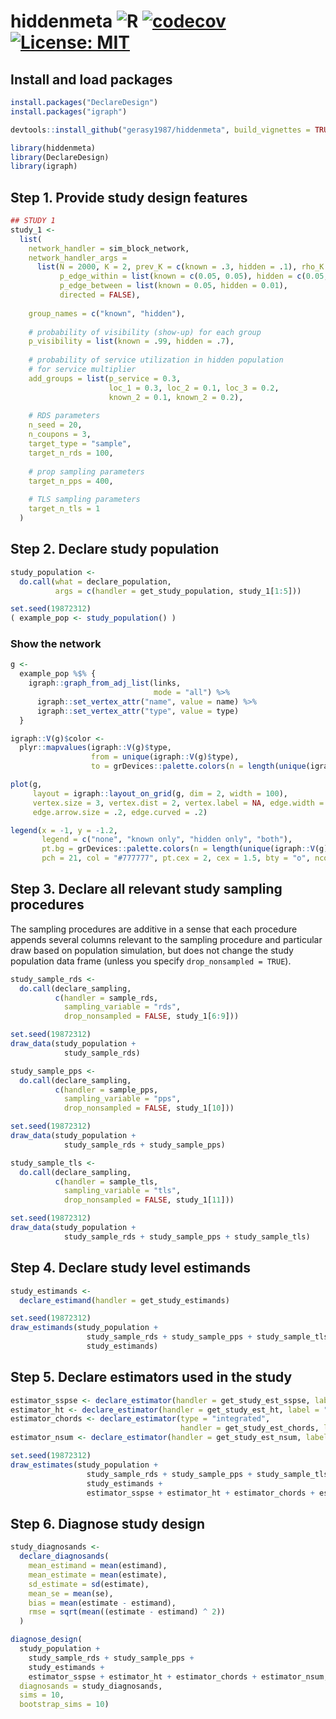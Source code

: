 
# hiddenmeta ![R](https://github.com/gerasy1987/hiddenmeta/workflows/R/badge.svg) [![codecov](https://codecov.io/gh/gerasy1987/hiddenmeta/branch/main/graph/badge.svg?token=ZG9A64Q0A1)](https://codecov.io/gh/gerasy1987/hiddenmeta) [![License: MIT](https://img.shields.io/badge/License-MIT-yellow.svg)](https://github.com/gerasy1987/hiddenmeta/blob/main/LICENSE)

## Install and load packages

``` r
install.packages("DeclareDesign")
install.packages("igraph")

devtools::install_github("gerasy1987/hiddenmeta", build_vignettes = TRUE)
```

``` r
library(hiddenmeta)
library(DeclareDesign)
library(igraph)
```

## Step 1. Provide study design features

``` r
## STUDY 1
study_1 <- 
  list(
    network_handler = sim_block_network,
    network_handler_args = 
      list(N = 2000, K = 2, prev_K = c(known = .3, hidden = .1), rho_K = .05,
           p_edge_within = list(known = c(0.05, 0.05), hidden = c(0.05, 0.9)),
           p_edge_between = list(known = 0.05, hidden = 0.01),
           directed = FALSE),
    
    group_names = c("known", "hidden"),
    
    # probability of visibility (show-up) for each group
    p_visibility = list(known = .99, hidden = .7),
    
    # probability of service utilization in hidden population
    # for service multiplier
    add_groups = list(p_service = 0.3, 
                      loc_1 = 0.3, loc_2 = 0.1, loc_3 = 0.2, 
                      known_2 = 0.1, known_2 = 0.2),
    
    # RDS parameters
    n_seed = 20,
    n_coupons = 3,
    target_type = "sample",
    target_n_rds = 100,
    
    # prop sampling parameters
    target_n_pps = 400,
    
    # TLS sampling parameters
    target_n_tls = 1
  )
```

## Step 2. Declare study population

``` r
study_population <-
  do.call(what = declare_population,
          args = c(handler = get_study_population, study_1[1:5]))

set.seed(19872312)
( example_pop <- study_population() )
```

### Show the network

``` r
g <-
  example_pop %$% {
    igraph::graph_from_adj_list(links,
                                mode = "all") %>%
      igraph::set_vertex_attr("name", value = name) %>%
      igraph::set_vertex_attr("type", value = type)
  }

igraph::V(g)$color <-
  plyr::mapvalues(igraph::V(g)$type,
                  from = unique(igraph::V(g)$type),
                  to = grDevices::palette.colors(n = length(unique(igraph::V(g)$type)), palette = "Set 3"))

plot(g,
     layout = igraph::layout_on_grid(g, dim = 2, width = 100),
     vertex.size = 3, vertex.dist = 2, vertex.label = NA, edge.width = 1,
     edge.arrow.size = .2, edge.curved = .2)

legend(x = -1, y = -1.2,
       legend = c("none", "known only", "hidden only", "both"),
       pt.bg = grDevices::palette.colors(n = length(unique(igraph::V(g)$type)), palette = "Set 3"),
       pch = 21, col = "#777777", pt.cex = 2, cex = 1.5, bty = "o", ncol = 2)
```

## Step 3. Declare all relevant study sampling procedures

The sampling procedures are additive in a sense that each procedure
appends several columns relevant to the sampling procedure and
particular draw based on population simulation, but does not change the
study population data frame (unless you specify
`drop_nonsampled = TRUE`).

``` r
study_sample_rds <- 
  do.call(declare_sampling,
          c(handler = sample_rds, 
            sampling_variable = "rds",
            drop_nonsampled = FALSE, study_1[6:9]))

set.seed(19872312)
draw_data(study_population + 
            study_sample_rds)
```

``` r
study_sample_pps <- 
  do.call(declare_sampling,
          c(handler = sample_pps, 
            sampling_variable = "pps",
            drop_nonsampled = FALSE, study_1[10]))

set.seed(19872312)
draw_data(study_population + 
            study_sample_rds + study_sample_pps)
```

``` r
study_sample_tls <- 
  do.call(declare_sampling,
          c(handler = sample_tls, 
            sampling_variable = "tls",
            drop_nonsampled = FALSE, study_1[11]))

set.seed(19872312)
draw_data(study_population + 
            study_sample_rds + study_sample_pps + study_sample_tls)
```

## Step 4. Declare study level estimands

``` r
study_estimands <- 
  declare_estimand(handler = get_study_estimands)

set.seed(19872312)
draw_estimands(study_population + 
                 study_sample_rds + study_sample_pps + study_sample_tls + 
                 study_estimands)
```

## Step 5. Declare estimators used in the study

``` r
estimator_sspse <- declare_estimator(handler = get_study_est_sspse, label = "sspse")
estimator_ht <- declare_estimator(handler = get_study_est_ht, label = "ht")
estimator_chords <- declare_estimator(type = "integrated",
                                      handler = get_study_est_chords, label = "chords")
estimator_nsum <- declare_estimator(handler = get_study_est_nsum, label = "nsum")

set.seed(19872312)
draw_estimates(study_population +
                 study_sample_rds + study_sample_pps + study_sample_tls +
                 study_estimands +
                 estimator_sspse + estimator_ht + estimator_chords + estimator_nsum)
```

## Step 6. Diagnose study design

``` r
study_diagnosands <-
  declare_diagnosands(
    mean_estimand = mean(estimand),
    mean_estimate = mean(estimate),
    sd_estimate = sd(estimate),
    mean_se = mean(se),
    bias = mean(estimate - estimand),
    rmse = sqrt(mean((estimate - estimand) ^ 2))
  )

diagnose_design(
  study_population + 
    study_sample_rds + study_sample_pps + 
    study_estimands + 
    estimator_sspse + estimator_ht + estimator_chords + estimator_nsum, 
  diagnosands = study_diagnosands,
  sims = 10,
  bootstrap_sims = 10)
```
